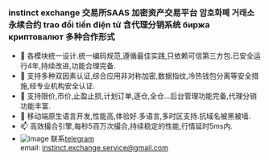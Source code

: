 ### instinct exchange 交易所SAAS 加密资产交易平台 암호화폐 거래소  永续合约 trao đổi tiền điện tử 含代理分销系统 биржа криптовалют 多种合作形式

- 👋 各模块统一设计.统一编码规范,遵循最佳实践,只依赖可信第三方包.已安全运行4年,持续改进,功能合理完备. 
- 👀 支持多种双因素认证,综合应用非对称加密,数据指纹,冷热钱包分离等安全措施,经专业机构安全认证.
- 🌱 支持限价,市价,止盈止损,计划订单,逐仓,全仓...后台管理功能完备,代理分销功能丰富.
- 💞️ 移动端原生语言开发,性能高,体验好.多语言,多时区支持.抗域名被黑被墙.
- 📫 高效撮合引擎,每秒5百万次撮合,持续稳定的性能,行情延时5ms内.
- ![image](https://user-images.githubusercontent.com/108943823/178020583-acaf1c07-5d0c-4e96-a7ef-0157c08d2a10.png) 联系[telegram](https://t.me/instinct_chat)     
email: instinct.exchange.service@gmail.com


<!---
instinct-exchange/instinct-exchange is a ✨ special ✨ repository because its `README.md` (this file) appears on your GitHub profile.
You can click the Preview link to take a look at your changes.
--->
